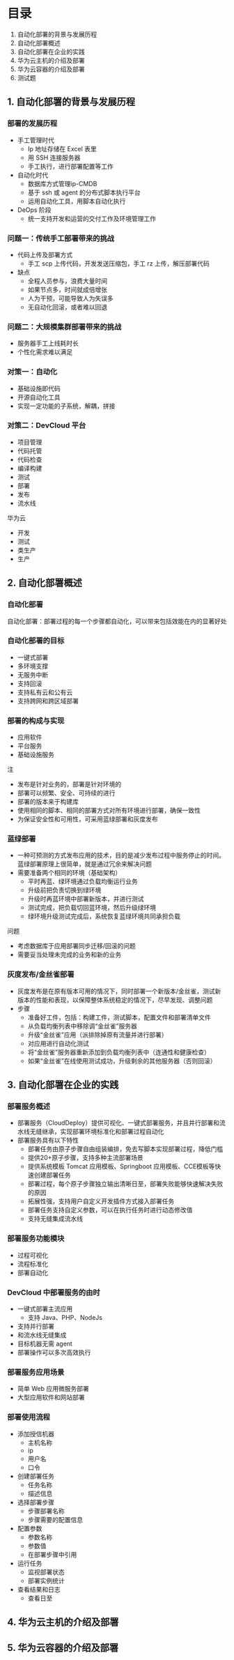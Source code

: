# 目录

1. 自动化部署的背景与发展历程
2. 自动化部署概述
3. 自动化部署在企业的实践
4. 华为云主机的介绍及部署
5. 华为云容器的介绍及部署
6. 测试题


## 1. 自动化部署的背景与发展历程

### 部署的发展历程

- 手工管理时代
  - Ip 地址存储在 Excel 表里
  - 用 SSH 连接服务器
  - 手工执行，进行部署配置等工作
- 自动化时代
  - 数据库方式管理ip-CMDB
  - 基于 ssh 或 agent 的分布式脚本执行平台
  - 运用自动化工具，用脚本自动化执行
- DeOps 阶段
  - 统一支持开发和运营的交付工作及环境管理工作

### 问题一：传统手工部署带来的挑战

- 代码上传及部署方式
  - 手工 scp 上传代码，开发发送压缩包，手工 rz 上传，解压部署代码
- 缺点
  - 全程人员参与，浪费大量时间
  - 如果节点多，时间就成倍增张
  - 人为干预，可能导致人为失误多
  - 无自动化回滚，或者难以回退

### 问题二：大规模集群部署带来的挑战

- 服务器手工上线耗时长
- 个性化需求难以满足

### 对策一：自动化

- 基础设施即代码
- 开源自动化工具
- 实现一定功能的子系统，解耦，拼接

### 对策二：DevCloud 平台

- 项目管理
- 代码托管
- 代码检查
- 编译构建
- 测试
- 部署
- 发布
- 流水线

华为云

- 开发
- 测试
- 类生产
- 生产


## 2. 自动化部署概述

### 自动化部署

自动化部署：部署过程的每一个步骤都自动化，可以带来包括效能在内的显著好处

### 自动化部署的目标

- 一键式部署
- 多环境支撑
- 无服务中断
- 支持回滚
- 支持私有云和公有云
- 支持跨网和跨区域部署

### 部署的构成与实现

- 应用软件
- 平台服务
- 基础设施服务

注
- 发布是针对业务的，部署是针对环境的
- 部署可以频繁、安全、可持续的进行
- 部署的版本来于构建库
- 使用相同的脚本、相同的部署方式对所有环境进行部署，确保一致性
- 为保证安全性和可用性，可采用蓝绿部署和灰度发布

### 蓝绿部署

- 一种可预测的方式发布应用的技术，目的是减少发布过程中服务停止的时间。蓝绿部署原理上很简单，就是通过冗余来解决问题
- 需要准备两个相同的环境（基础架构）
  - 平时再蓝、绿环境通过负载均衡运行业务
  - 升级前把负责切换到绿环境
  - 升级时再蓝环境中部署新版本，并进行测试
  - 测试完成，把负载切回蓝环境，然后升级绿环境
  - 绿环境升级测试完成后，系统恢复蓝绿环境共同承担负载

问题

- 考虑数据库于应用部署同步迁移/回滚的问题
- 需要妥当处理未完成的业务和新的业务

### 灰度发布/金丝雀部署

- 灰度发布是在原有版本可用的情况下，同时部署一个新版本/金丝雀，测试新版本的性能和表现，以保障整体系统稳定的情况下，尽早发现、调整问题
- 步骤
  - 准备好工件，包括：构建工件，测试脚本，配置文件和部署清单文件
  - 从负载均衡列表中移除调“金丝雀”服务器
  - 升级“金丝雀”应用（派排除掉原有流量并进行部署）
  - 对应用进行自动化测试
  - 将“金丝雀”服务器重新添加到负载均衡列表中（连通性和健康检查）
  - 如果“金丝雀”在线使用测试成功，升级剩余的其他服务器（否则回滚）

## 3. 自动化部署在企业的实践

### 部署服务概述

- 部署服务（CloudDeploy）提供可视化、一键式部署服务，并且并行部署和流水线无缝继承，实现部署环境标准化和部署过程自动化
- 部署服务具有以下特性
  - 部署任务由原子步骤自由组装编排，免去写脚本实现部署过程，降低门槛
  - 提供20+原子步骤，支持多种主流部署场景
  - 提供系统模板 Tomcat 应用模板、Springboot 应用模板、CCE模板等快速创建部署任务
  - 部署过程，每个原子步骤独立输出清晰日至，部署失败能够快速解决失败的原因
  - 拓展性强，支持用户自定义开发插件方式接入部署任务
  - 部署任务支持自定义参数，可以在执行任务时进行动态修改值
  - 支持无缝集成流水线

### 部署服务功能模块

- 过程可视化
- 流程标准化
- 部署自动化

### DevCloud 中部署服务的由时

- 一键式部署主流应用
  - 支持 Java、PHP、NodeJs
- 支持并行部署
- 和流水线无缝集成
- 目标机器无需 agent
- 部署操作可以多次高效执行

### 部署服务应用场景

- 简单 Web 应用微服务部署
- 大型应用软件和网站部署

### 部署使用流程

- 添加授信机器
  - 主机名称
  - ip
  - 用户名
  - 口令
- 创建部署任务
  - 任务名称
  - 描述信息
- 选择部署步骤
  - 步骤部署名称
  - 步骤需要的配置信息
- 配置参数
  - 参数名称
  - 参数值
  - 在部署步骤中引用
- 运行任务
  - 监视部署状态
  - 部署实例统计
- 查看结果和日志
  - 查看日至


## 4. 华为云主机的介绍及部署
## 5. 华为云容器的介绍及部署
